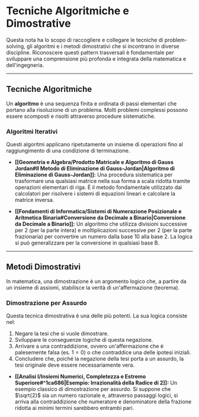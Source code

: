 # Tecniche Algoritmiche e Dimostrative

Questa nota ha lo scopo di raccogliere e collegare le tecniche di problem-solving, gli algoritmi e i metodi dimostrativi che si incontrano in diverse discipline. Riconoscere questi pattern trasversali è fondamentale per sviluppare una comprensione più profonda e integrata della matematica e dell'ingegneria.

---

## Tecniche Algoritmiche

Un **algoritmo** è una sequenza finita e ordinata di passi elementari che portano alla risoluzione di un problema. Molti problemi complessi possono essere scomposti e risolti attraverso procedure sistematiche.

### Algoritmi Iterativi

Questi algoritmi applicano ripetutamente un insieme di operazioni fino al raggiungimento di una condizione di terminazione.

- **[[Geometria e Algebra/Prodotto Matricale e Algoritmo di Gauss Jordan#Il Metodo di Eliminazione di Gauss-Jordan|Algoritmo di Eliminazione di Gauss-Jordan]]:** Una procedura sistematica per trasformare una qualsiasi matrice nella sua forma a scala ridotta tramite operazioni elementari di riga. È il metodo fondamentale utilizzato dai calcolatori per risolvere i sistemi di equazioni lineari e calcolare la matrice inversa.

- **[[Fondamenti di Informatica/Sistemi di Numerazione Posizionale e Aritmetica Binaria#Conversione da Decimale a Binario|Conversione da Decimale a Binario]]:** Un algoritmo che utilizza divisioni successive per 2 (per la parte intera) e moltiplicazioni successive per 2 (per la parte frazionaria) per convertire un numero dalla base 10 alla base 2. La logica si può generalizzare per la conversione in qualsiasi base B.

---

## Metodi Dimostrativi

In matematica, una dimostrazione è un argomento logico che, a partire da un insieme di assiomi, stabilisce la verità di un'affermazione (teorema).

### Dimostrazione per Assurdo

Questa tecnica dimostrativa è una delle più potenti. La sua logica consiste nel:
1.  Negare la tesi che si vuole dimostrare.
2.  Sviluppare le conseguenze logiche di questa negazione.
3.  Arrivare a una contraddizione, ovvero un'affermazione che è palesemente falsa (es. $1=0$) o che contraddice una delle ipotesi iniziali.
4.  Concludere che, poiché la negazione della tesi porta a un assurdo, la tesi originale deve essere necessariamente vera.

- **[[Analisi I/Insiemi Numerici, Completezza e Estremo Superiore#^1ca686|Esempio: Irrazionalità della Radice di 2]]:** Un esempio classico di dimostrazione per assurdo. Si suppone che $\sqrt{2}$ sia un numero razionale e, attraverso passaggi logici, si arriva alla contraddizione che numeratore e denominatore della frazione ridotta ai minimi termini sarebbero entrambi pari.